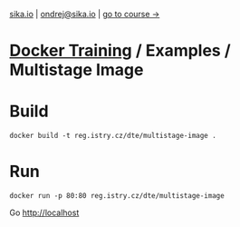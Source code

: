 [sika.io](https://sika.io) | <ondrej@sika.io> | [go to course ->](https://github.com/ondrejsika/docker-training#course)

# [Docker Training](https://github.com/ondrejsika/docker-training) / Examples / Multistage Image

# Build

```
docker build -t reg.istry.cz/dte/multistage-image .
```

# Run

```
docker run -p 80:80 reg.istry.cz/dte/multistage-image
```

Go <http://localhost>
